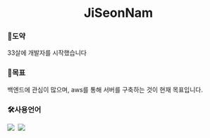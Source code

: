 <h1 align="center"> JiSeonNam</h1>

<h3>🦢도약</h3>
33살에 개발자를 시작했습니다

<h3>🤗목표</h3>
백엔드에 관심이 많으며, aws를 통해 서버를 구축하는 것이 현재 목표입니다.

<h3>🛠사용언어</h3>
<img src="https://img.shields.io/badge/Python-3766AB?style=flat-square&logo=Python&logoColor=white"/></a>&nbsp
<img src="https://img.shields.io/badge/Java-007396?style=flat-square&logo=Java&logoColor=white"/></a>&nbsp 

